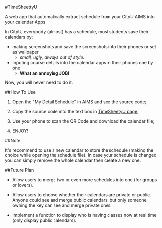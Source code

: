 #TimeSheettyU

A web app that automatically extract schedule from your CityU AIMS into your calendar Apps

In CityU, everybody (almost) has a schedule, most students save their calendars by:

- making screenshots and save the screenshots into their phones or set as wallpaper 
	- *small, ugly, always out of style.* 
- Inputing course details into the calendar apps in their phones one by one 
	- **What an annoying JOB!**


Now, you will never need to do it.

##How To Use

1. Open the "My Detail Schedule" in AIMS and see the source code;

2. Copy the source code into the text box in [TimeSheetyU page](https://xinhong.me/idea/ics/);

3. Use your phone to scan the QR Code and download the calendar file;

4. ENJOY!

##Note

It's recommend to use a new calendar to store the schedule (making the choice while opening the schedule file). In case your schedule is changed you can simply remove the whole calendar then create a new one.

##Future Plan

- Allow users to merge two or even more schedules into one (for groups or lovers).

- Allow users to choose whether their calendars are private or public. Anyone could see and merge public calendars, but only someone owning the key can see and merge private ones.

- Implement a function to display who is having classes now at real time (only display public calendars).
